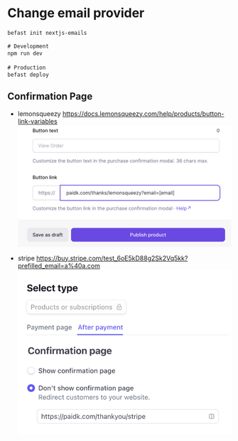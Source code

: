 # Change email provider

```
befast init nextjs-emails
```

```
# Development
npm run dev

# Production
befast deploy
```

## Confirmation Page

- lemonsqueezy
  https://docs.lemonsqueezy.com/help/products/button-link-variables
  ![Button Link](image.png)

- stripe
  https://buy.stripe.com/test_6oE5kD88g2Sk2Vq5kk?prefilled_email=a%40a.com
  ![After Payment](image-1.png)
